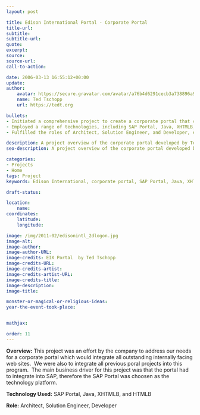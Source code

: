 ```yaml
---
layout: post

title: Edison International Portal - Corporate Portal
title-url:
subtitle:
subtitle-url:
quote:
excerpt:
source:
source-url:
call-to-action:

date: 2006-03-13 16:55:12+00:00
update:
author:
    avatar: https://secure.gravatar.com/avatar/a76b4d6291cecb3a738896a971bfb903?s=512&d=mp&r=g
    name: Ted Tschopp
    url: https://tedt.org

bullets:
- Initiated a comprehensive project to create a corporate portal that consolidates all existing internal websites and previous portal initiatives, with a critical requirement for SAP integration, leading to the selection of the SAP Portal as the foundational technology.
- Employed a range of technologies, including SAP Portal, Java, XHTMLB, and HTMLB, to build a cohesive and efficient portal system that aligns with the company's operational needs.
- Fulfilled the roles of Architect, Solution Engineer, and Developer, ensuring that the project met its main business objective of integrating seamlessly with SAP systems.

description: A project overview of the corporate portal developed by Ted Tschopp using SAP Portal, Java, XHTMLB, and HTMLB.
seo-description: A project overview of the corporate portal developed by Ted Tschopp using SAP Portal, Java, XHTMLB, and HTMLB.

categories: 
- Projects
- Home
tags: Project
keywords: Edison International, corporate portal, SAP Portal, Java, XHTMLB, HTMLB

draft-status:

location:
    name:
coordinates:
    latitude:
    longitude:

image: /img/2011-02/edisonintl_2dlogon.jpg
image-alt:
image-author:
image-author-URL:
image-credits: EIX Portal  by Ted Tschopp
image-credits-URL:
image-credits-artist:
image-credits-artist-URL:
image-credits-title:
image-description:
image-title:

monster-or-magical-or-religious-ideas:
year-the-event-took-place:


mathjax:

order: 11
---
```

**Overview:** This project was an effort by the company to address our needs for a corporate portal which would integrate all outstanding internally facing web sites.  We were also to integrate all previous poral projects into this program.  The main business driver for this project was that the portal had to integrate into SAP, therefore the SAP Portal was choosen as the technology platform.

**Technology Used:** SAP Portal, Java, XHTMLB, and HTMLB

**Role:** Architect, Solution Engineer, Developer
